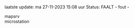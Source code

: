 laatste update: 
ma 27-11-2023 15:08   uur 
Status: FAALT - fout - 
<div class="service R">mapsrv</div><div class="service Y">microstation</div>